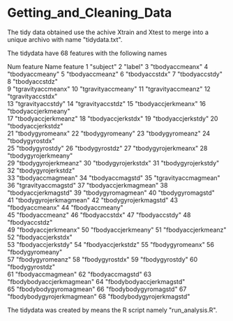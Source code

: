 # Getting_and_Cleaning_Data

The tidy data obtained use the achive Xtrain and Xtest to merge into a unique archivo with name "tidydata.txt".

The tidydata have 68 features with the following names

Num feature	Name feature
1		"subject"
2		"label"
3		"tbodyaccmeanx"
4		"tbodyaccmeany"
5		"tbodyaccmeanz"
6		"tbodyaccstdx"
7		"tbodyaccstdy"
8		"tbodyaccstdz"            
9		"tgravityaccmeanx"
10		"tgravityaccmeany"
11		"tgravityaccmeanz"
12		"tgravityaccstdx"         
13		"tgravityaccstdy"
14		"tgravityaccstdz"
15		"tbodyaccjerkmeanx"
16		"tbodyaccjerkmeany"       
17		"tbodyaccjerkmeanz"
18		"tbodyaccjerkstdx"
19		"tbodyaccjerkstdy"
20		"tbodyaccjerkstdz"        
21		"tbodygyromeanx"
22		"tbodygyromeany"
23		"tbodygyromeanz"
24		"tbodygyrostdx"           
25		"tbodygyrostdy"
26		"tbodygyrostdz"
27		"tbodygyrojerkmeanx"
28		"tbodygyrojerkmeany"      
29		"tbodygyrojerkmeanz"
30		"tbodygyrojerkstdx"
31		"tbodygyrojerkstdy"
32		"tbodygyrojerkstdz"       
33		"tbodyaccmagmean"
34		"tbodyaccmagstd"
35		"tgravityaccmagmean"
36		"tgravityaccmagstd"
37		"tbodyaccjerkmagmean"
38		"tbodyaccjerkmagstd"
39		"tbodygyromagmean"
40		"tbodygyromagstd"         
41		"tbodygyrojerkmagmean"
42		"tbodygyrojerkmagstd"
43		"fbodyaccmeanx"
44		"fbodyaccmeany"           
45		"fbodyaccmeanz"
46		"fbodyaccstdx"
47		"fbodyaccstdy"
48		"fbodyaccstdz"            
49		"fbodyaccjerkmeanx"
50		"fbodyaccjerkmeany"
51		"fbodyaccjerkmeanz"
52		"fbodyaccjerkstdx"        
53		"fbodyaccjerkstdy"
54		"fbodyaccjerkstdz"
55		"fbodygyromeanx"
56		"fbodygyromeany"          
57		"fbodygyromeanz"
58		"fbodygyrostdx"
59		"fbodygyrostdy"
60		"fbodygyrostdz"           
61		"fbodyaccmagmean"
62		"fbodyaccmagstd"
63		"fbodybodyaccjerkmagmean"
64		"fbodybodyaccjerkmagstd"  
65		"fbodybodygyromagmean"
66		"fbodybodygyromagstd"
67		"fbodybodygyrojerkmagmean"
68		"fbodybodygyrojerkmagstd"

The tidydata was created by means the R script namely "run_analysis.R".


